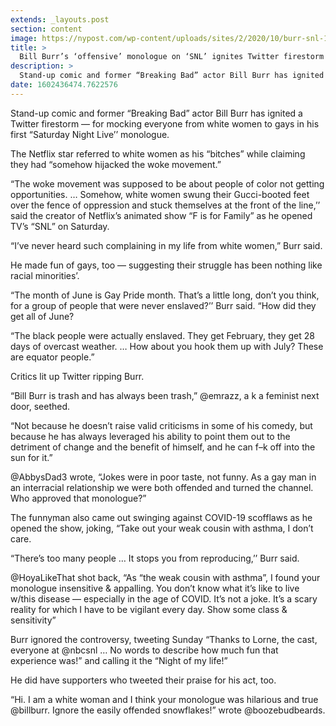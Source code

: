 ```yaml
--- 
extends: _layouts.post 
section: content 
image: https://nypost.com/wp-content/uploads/sites/2/2020/10/burr-snl-1.jpg?quality=90&strip=all&w=1200 
title: > 
  Bill Burr’s ‘offensive’ monologue on ‘SNL’ ignites Twitter firestorm 
description: > 
  Stand-up comic and former “Breaking Bad” actor Bill Burr has ignited a Twitter firestorm — for mocking everyone from white women to gays in his first “Saturday Night Live’’ monologue.The Netflix star referred to white women as his “bitches” while claiming they had “somehow hijacked the woke movement.”“The woke movement was supposed to be about people of color not getting opportunities.… Somehow, white women swung their Gucci-booted feet over the fence of oppression and stuck themselves at the front of the line,’’ said the creator of Netflix’s animated show “F is for Family” as he opened TV’s “SNL” on Saturday.“I’ve never heard such complaining in my life from white women,” Burr said.“Bill Burr is trash and has always been trash,” @emrazz, a k a feminist next door, seethed. 
date: 1602436474.7622576 
--- 
```

Stand-up comic and former “Breaking Bad” actor Bill Burr has ignited a Twitter firestorm — for mocking everyone from white women to gays in his first “Saturday Night Live’’ monologue.

The Netflix star referred to white women as his “bitches” while claiming they had “somehow hijacked the woke movement.”

“The woke movement was supposed to be about people of color not getting opportunities. … Somehow, white women swung their Gucci-booted feet over the fence of oppression and stuck themselves at the front of the line,’’ said the creator of Netflix’s animated show “F is for Family” as he opened TV’s “SNL” on Saturday.

“I’ve never heard such complaining in my life from white women,” Burr said.

He made fun of gays, too — suggesting their struggle has been nothing like racial minorities’.

“The month of June is Gay Pride month. That’s a little long, don’t you think, for a group of people that were never enslaved?’’ Burr said. “How did they get all of June?

“The black people were actually enslaved. They get February, they get 28 days of overcast weather. … How about you hook them up with July? These are equator people.”

Critics lit up Twitter ripping Burr.

“Bill Burr is trash and has always been trash,” @emrazz, a k a feminist next door, seethed.

“Not because he doesn’t raise valid criticisms in some of his comedy, but because he has always leveraged his ability to point them out to the detriment of change and the benefit of himself, and he can f–k off into the sun for it.”

@AbbysDad3 wrote, “Jokes were in poor taste, not funny. As a gay man in an interracial relationship we were both offended and turned the channel. Who approved that monologue?”

The funnyman also came out swinging against COVID-19 scofflaws as he opened the show, joking, “Take out your weak cousin with asthma, I don’t care.

“There’s too many people … It stops you from reproducing,’’ Burr said.

@HoyaLikeThat shot back, “As “the weak cousin with asthma”, I found your monologue insensitive & appalling. You don’t know what it’s like to live w/this disease — especially in the age of COVID. It’s not a joke. It’s a scary reality for which I have to be vigilant every day. Show some class & sensitivity”

Burr ignored the controversy, tweeting Sunday “Thanks to Lorne, the cast, everyone at @nbcsnl … No words to describe how much fun that experience was!” and calling it the “Night of my life!”

He did have supporters who tweeted their praise for his act, too.

“Hi. I am a white woman and I think your monologue was hilarious and true @billburr. Ignore the easily offended snowflakes!” wrote @boozebudbeards.